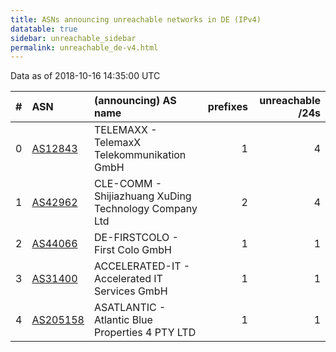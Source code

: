 ```yaml
---
title: ASNs announcing unreachable networks in DE (IPv4)
datatable: true
sidebar: unreachable_sidebar
permalink: unreachable_de-v4.html
---
```


Data as of 2018-10-16 14:35:00 UTC


<div class="datatable-begin"></div>

|   # | ASN                                      | (announcing) AS name                                  |   prefixes |   unreachable /24s |
|----:|:-----------------------------------------|:------------------------------------------------------|-----------:|-------------------:|
|   0 | [AS12843](unreachable_AS12843-v4.html)   | TELEMAXX - TelemaxX Telekommunikation GmbH            |          1 |                  4 |
|   1 | [AS42962](unreachable_AS42962-v4.html)   | CLE-COMM - Shijiazhuang XuDing Technology Company Ltd |          2 |                  4 |
|   2 | [AS44066](unreachable_AS44066-v4.html)   | DE-FIRSTCOLO - First Colo GmbH                        |          1 |                  1 |
|   3 | [AS31400](unreachable_AS31400-v4.html)   | ACCELERATED-IT - Accelerated IT Services GmbH         |          1 |                  1 |
|   4 | [AS205158](unreachable_AS205158-v4.html) | ASATLANTIC - Atlantic Blue Properties 4 PTY LTD       |          1 |                  1 |

<div class="datatable-end"></div>